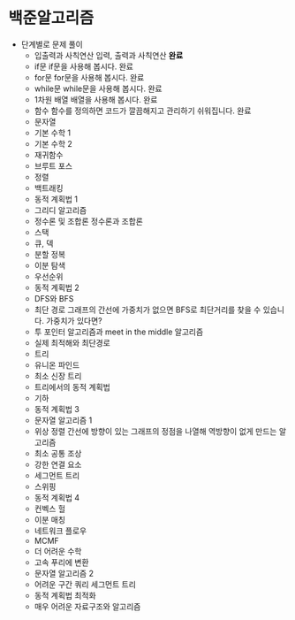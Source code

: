 # 백준알고리즘
* 단계별로 문제 풀이
  * 입출력과 사칙연산	입력, 출력과 사칙연산 <b style="color:black">완료</b>
  * if문	if문을 사용해 봅시다.	완료
  * for문	for문을 사용해 봅시다.	완료
  * while문	while문을 사용해 봅시다.	완료
  * 1차원 배열	배열을 사용해 봅시다.	완료
  * 함수	함수를 정의하면 코드가 깔끔해지고 관리하기 쉬워집니다.	완료
  * 문자열
  * 기본 수학 1
  * 기본 수학 2
  * 재귀함수
  * 브루트 포스
  * 정렬
  * 백트래킹
  * 동적 계획법 1
  * 그리디 알고리즘
  * 정수론 및 조합론	정수론과 조합론
  * 스택
  * 큐, 덱
  * 분할 정복
  * 이분 탐색
  * 우선순위
  * 동적 계획법 2
  * DFS와 BFS
  * 최단 경로	그래프의 간선에 가중치가 없으면 BFS로 최단거리를 찾을 수 있습니다. 가중치가 있다면?
  * 투 포인터 알고리즘과 meet in the middle 알고리즘
  * 실제 최적해와 최단경로
  * 트리
  * 유니온 파인드
  * 최소 신장 트리
  * 트리에서의 동적 계획법
  * 기하
  * 동적 계획법 3
  * 문자열 알고리즘 1
  * 위상 정렬	간선에 방향이 있는 그래프의 정점을 나열해 역방향이 없게 만드는 알고리즘
  * 최소 공통 조상
  * 강한 연결 요소
  * 세그먼트 트리
  * 스위핑
  * 동적 계획법 4
  * 컨벡스 헐
  * 이분 매칭
  * 네트워크 플로우
  * MCMF
  * 더 어려운 수학
  * 고속 푸리에 변환
  * 문자열 알고리즘 2
  * 어려운 구간 쿼리	세그먼트 트리
  * 동적 계획법 최적화
  * 매우 어려운 자료구조와 알고리즘

